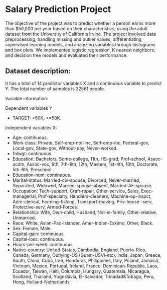 # Salary Prediction Project

The objective of the project was to predict whether a person earns more than $50,000 per year based on their characteristics, using the adult dataset from the University of California Irvine. The project involved data preprocessing, handling missing and outlier values, differentiating supervised learning models, and analyzing variables through histograms and box plots. We implemented logistic regression, K nearest neighbors, and decision tree models and evaluated their performance.

## Dataset description:

It has a total of 14 predictor variables X and a continuous variable to predict Y.
The total number of samples is 32561 people.

Variable information:

Dependent variables Y

- TARGET: >50K, <=50K.

Independent variables X:

- Age: continuous.
- Work class: Private, Self-emp-not-inc, Self-emp-inc, Federal-gov, Local-gov, State-gov, Without-pay, Never-worked.
- fnlwgt: continuous.
- Education: Bachelors, Some-college, 11th, HS-grad, Prof-school, Assoc-acdm, Assoc-voc, 9th, 7th-8th, 12th, Masters, 1st-4th, 10th, Doctorate, 5th-6th, Preschool .
- Education-num: continuous.
- Marital-status: Married-civ-spouse, Divorced, Never-married, Separated, Widowed, Married-spouse-absent, Married-AF-spouse.
- Occupation: Tech-support, Craft-repair, Other-service, Sales, Exec-managerial, Prof-specialty, Handlers-cleaners, Machine-op-inspct, Adm-clerical, Farming-fishing, Transport-moving, Priv-house -serv, Protective-serv, Armed-Forces.
- Relationship: Wife, Own-child, Husband, Not-in-family, Other-relative, Unmarried.
- Race: White, Asian-Pac-Islander, Amer-Indian-Eskimo, Other, Black.
- Sex: Female, Male.
- Capital-gain: continuous.
- Capital-loss: continuous.
- Hours-per-week: continuous.
- Native-country: United-States, Cambodia, England, Puerto-Rico, Canada, Germany, Outlying-US (Guam-USVI-etc), India, Japan, Greece, South, China, Cuba, Iran, Honduras, Philippines, Italy, Poland, Jamaica, Vietnam, Mexico, Portugal, Ireland, France, Dominican-Republic, Laos, Ecuador, Taiwan, Haiti, Columbia, Hungary, Guatemala, Nicaragua, Scotland, Thailand, Yugoslavia, El-Salvador, Trinadad&Tobago, Peru, Hong, Holland-Netherlands.

